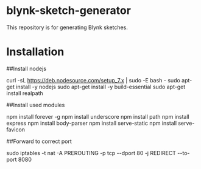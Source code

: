 # blynk-sketch-generator
This repository is for generating Blynk sketches.

# Installation

##Install nodejs

curl -sL https://deb.nodesource.com/setup_7.x | sudo -E bash -
sudo apt-get install -y nodejs
sudo apt-get install -y build-essential
sudo apt-get install realpath

##Install used modules

npm install forever -g
npm install underscore
npm install path
npm install express
npm install body-parser
npm install serve-static
npm install serve-favicon

##Forward to correct port
 
sudo iptables -t nat -A PREROUTING -p tcp --dport 80 -j REDIRECT --to-port 8080
